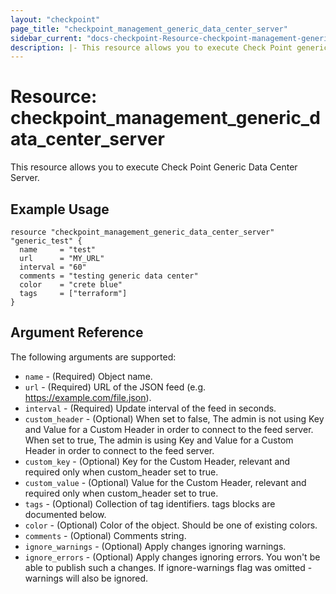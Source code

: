 ```yaml
---
layout: "checkpoint"
page_title: "checkpoint_management_generic_data_center_server"
sidebar_current: "docs-checkpoint-Resource-checkpoint-management-generic-data-center-server"
description: |- This resource allows you to execute Check Point generic data center server.
---
```


# Resource: checkpoint_management_generic_data_center_server

This resource allows you to execute Check Point Generic Data Center Server.

## Example Usage

```hcl
resource "checkpoint_management_generic_data_center_server" "generic_test" {
  name     = "test"
  url      = "MY_URL"
  interval = "60"
  comments = "testing generic data center"
  color    = "crete blue"
  tags     = ["terraform"]
}
```

## Argument Reference

The following arguments are supported:

* `name` - (Required) Object name.
* `url` - (Required) URL of the JSON feed (e.g. https://example.com/file.json).
* `interval` - (Required)    Update interval of the feed in seconds.
* `custom_header` - (Optional) When set to false, The admin is not using Key and Value for a Custom Header in order to
  connect to the feed server. When set to true, The admin is using Key and Value for a Custom Header in order to connect
  to the feed server.
* `custom_key` - (Optional) Key for the Custom Header, relevant and required only when custom_header set to true.
* `custom_value` - (Optional)    Value for the Custom Header, relevant and required only when custom_header set to true.
* `tags` - (Optional) Collection of tag identifiers. tags blocks are documented below.
* `color` - (Optional) Color of the object. Should be one of existing colors.
* `comments` - (Optional) Comments string.
* `ignore_warnings` - (Optional) Apply changes ignoring warnings.
* `ignore_errors` - (Optional) Apply changes ignoring errors. You won't be able to publish such a changes. If
  ignore-warnings flag was omitted - warnings will also be ignored.
